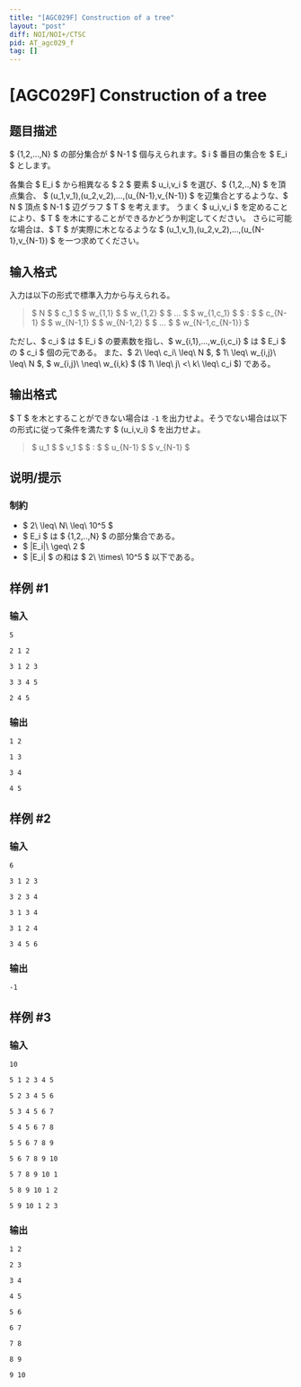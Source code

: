 ```yaml
---
title: "[AGC029F] Construction of a tree"
layout: "post"
diff: NOI/NOI+/CTSC
pid: AT_agc029_f
tag: []
---
```


# [AGC029F] Construction of a tree

## 题目描述

[problemUrl]: https://atcoder.jp/contests/agc029/tasks/agc029_f

$ \{1,2,...,N\} $ の部分集合が $ N-1 $ 個与えられます。$ i $ 番目の集合を $ E_i $ とします。

各集合 $ E_i $ から相異なる $ 2 $ 要素 $ u_i,v_i $ を選び、$ \{1,2,..,N\} $ を頂点集合、 $ (u_1,v_1),(u_2,v_2),...,(u_{N-1},v_{N-1}) $ を辺集合とするような、$ N $ 頂点 $ N-1 $ 辺グラフ $ T $ を考えます。 うまく $ u_i,v_i $ を定めることにより、$ T $ を木にすることができるかどうか判定してください。 さらに可能な場合は、$ T $ が実際に木となるような $ (u_1,v_1),(u_2,v_2),...,(u_{N-1},v_{N-1}) $ を一つ求めてください。

## 输入格式

入力は以下の形式で標準入力から与えられる。

> $ N $ $ c_1 $ $ w_{1,1} $ $ w_{1,2} $ $ ... $ $ w_{1,c_1} $ $ : $ $ c_{N-1} $ $ w_{N-1,1} $ $ w_{N-1,2} $ $ ... $ $ w_{N-1,c_{N-1}} $

ただし、$ c_i $ は $ E_i $ の要素数を指し、$ w_{i,1},...,w_{i,c_i} $ は $ E_i $ の $ c_i $ 個の元である。 また、$ 2\ \leq\ c_i\ \leq\ N $, $ 1\ \leq\ w_{i,j}\ \leq\ N $, $ w_{i,j}\ \neq\ w_{i,k} $ ($ 1\ \leq\ j\ <\ k\ \leq\ c_i $) である。

## 输出格式

$ T $ を木とすることができない場合は `-1` を出力せよ。そうでない場合は以下の形式に従って条件を満たす $ (u_i,v_i) $ を出力せよ。

> $ u_1 $ $ v_1 $ $ : $ $ u_{N-1} $ $ v_{N-1} $

## 说明/提示

### 制約

- $ 2\ \leq\ N\ \leq\ 10^5 $
- $ E_i $ は $ \{1,2,..,N\} $ の部分集合である。
- $ |E_i|\ \geq\ 2 $
- $ |E_i| $ の和は $ 2\ \times\ 10^5 $ 以下である。

## 样例 #1

### 输入

```
5
2 1 2
3 1 2 3
3 3 4 5
2 4 5
```

### 输出

```
1 2
1 3
3 4
4 5
```

## 样例 #2

### 输入

```
6
3 1 2 3
3 2 3 4
3 1 3 4
3 1 2 4
3 4 5 6
```

### 输出

```
-1
```

## 样例 #3

### 输入

```
10
5 1 2 3 4 5
5 2 3 4 5 6
5 3 4 5 6 7
5 4 5 6 7 8
5 5 6 7 8 9
5 6 7 8 9 10
5 7 8 9 10 1
5 8 9 10 1 2
5 9 10 1 2 3
```

### 输出

```
1 2
2 3
3 4
4 5
5 6
6 7
7 8
8 9
9 10
```

